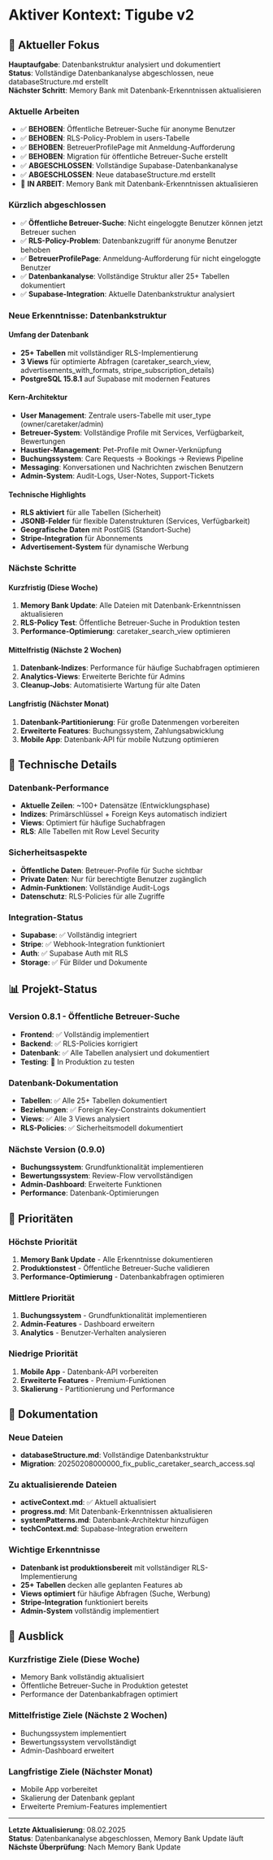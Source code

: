 # Aktiver Kontext: Tigube v2

## 🎯 Aktueller Fokus

**Hauptaufgabe**: Datenbankstruktur analysiert und dokumentiert  
**Status**: Vollständige Datenbankanalyse abgeschlossen, neue databaseStructure.md erstellt  
**Nächster Schritt**: Memory Bank mit Datenbank-Erkenntnissen aktualisieren

### Aktuelle Arbeiten
- ✅ **BEHOBEN**: Öffentliche Betreuer-Suche für anonyme Benutzer
- ✅ **BEHOBEN**: RLS-Policy-Problem in users-Tabelle
- ✅ **BEHOBEN**: BetreuerProfilePage mit Anmeldung-Aufforderung
- ✅ **BEHOBEN**: Migration für öffentliche Betreuer-Suche erstellt
- ✅ **ABGESCHLOSSEN**: Vollständige Supabase-Datenbankanalyse
- ✅ **ABGESCHLOSSEN**: Neue databaseStructure.md erstellt
- 🔄 **IN ARBEIT**: Memory Bank mit Datenbank-Erkenntnissen aktualisieren

### Kürzlich abgeschlossen
- ✅ **Öffentliche Betreuer-Suche**: Nicht eingeloggte Benutzer können jetzt Betreuer suchen
- ✅ **RLS-Policy-Problem**: Datenbankzugriff für anonyme Benutzer behoben
- ✅ **BetreuerProfilePage**: Anmeldung-Aufforderung für nicht eingeloggte Benutzer
- ✅ **Datenbankanalyse**: Vollständige Struktur aller 25+ Tabellen dokumentiert
- ✅ **Supabase-Integration**: Aktuelle Datenbankstruktur analysiert

### Neue Erkenntnisse: Datenbankstruktur

#### Umfang der Datenbank
- **25+ Tabellen** mit vollständiger RLS-Implementierung
- **3 Views** für optimierte Abfragen (caretaker_search_view, advertisements_with_formats, stripe_subscription_details)
- **PostgreSQL 15.8.1** auf Supabase mit modernen Features

#### Kern-Architektur
- **User Management**: Zentrale users-Tabelle mit user_type (owner/caretaker/admin)
- **Betreuer-System**: Vollständige Profile mit Services, Verfügbarkeit, Bewertungen
- **Haustier-Management**: Pet-Profile mit Owner-Verknüpfung
- **Buchungssystem**: Care Requests → Bookings → Reviews Pipeline
- **Messaging**: Konversationen und Nachrichten zwischen Benutzern
- **Admin-System**: Audit-Logs, User-Notes, Support-Tickets

#### Technische Highlights
- **RLS aktiviert** für alle Tabellen (Sicherheit)
- **JSONB-Felder** für flexible Datenstrukturen (Services, Verfügbarkeit)
- **Geografische Daten** mit PostGIS (Standort-Suche)
- **Stripe-Integration** für Abonnements
- **Advertisement-System** für dynamische Werbung

### Nächste Schritte

#### Kurzfristig (Diese Woche)
1. **Memory Bank Update**: Alle Dateien mit Datenbank-Erkenntnissen aktualisieren
2. **RLS-Policy Test**: Öffentliche Betreuer-Suche in Produktion testen
3. **Performance-Optimierung**: caretaker_search_view optimieren

#### Mittelfristig (Nächste 2 Wochen)
1. **Datenbank-Indizes**: Performance für häufige Suchabfragen optimieren
2. **Analytics-Views**: Erweiterte Berichte für Admins
3. **Cleanup-Jobs**: Automatisierte Wartung für alte Daten

#### Langfristig (Nächster Monat)
1. **Datenbank-Partitionierung**: Für große Datenmengen vorbereiten
2. **Erweiterte Features**: Buchungssystem, Zahlungsabwicklung
3. **Mobile App**: Datenbank-API für mobile Nutzung optimieren

## 🔧 Technische Details

### Datenbank-Performance
- **Aktuelle Zeilen**: ~100+ Datensätze (Entwicklungsphase)
- **Indizes**: Primärschlüssel + Foreign Keys automatisch indiziert
- **Views**: Optimiert für häufige Suchabfragen
- **RLS**: Alle Tabellen mit Row Level Security

### Sicherheitsaspekte
- **Öffentliche Daten**: Betreuer-Profile für Suche sichtbar
- **Private Daten**: Nur für berechtigte Benutzer zugänglich
- **Admin-Funktionen**: Vollständige Audit-Logs
- **Datenschutz**: RLS-Policies für alle Zugriffe

### Integration-Status
- **Supabase**: ✅ Vollständig integriert
- **Stripe**: ✅ Webhook-Integration funktioniert
- **Auth**: ✅ Supabase Auth mit RLS
- **Storage**: ✅ Für Bilder und Dokumente

## 📊 Projekt-Status

### Version 0.8.1 - Öffentliche Betreuer-Suche
- **Frontend**: ✅ Vollständig implementiert
- **Backend**: ✅ RLS-Policies korrigiert
- **Datenbank**: ✅ Alle Tabellen analysiert und dokumentiert
- **Testing**: 🔄 In Produktion zu testen

### Datenbank-Dokumentation
- **Tabellen**: ✅ Alle 25+ Tabellen dokumentiert
- **Beziehungen**: ✅ Foreign Key-Constraints dokumentiert
- **Views**: ✅ Alle 3 Views analysiert
- **RLS-Policies**: ✅ Sicherheitsmodell dokumentiert

### Nächste Version (0.9.0)
- **Buchungssystem**: Grundfunktionalität implementieren
- **Bewertungssystem**: Review-Flow vervollständigen
- **Admin-Dashboard**: Erweiterte Funktionen
- **Performance**: Datenbank-Optimierungen

## 🎯 Prioritäten

### Höchste Priorität
1. **Memory Bank Update** - Alle Erkenntnisse dokumentieren
2. **Produktionstest** - Öffentliche Betreuer-Suche validieren
3. **Performance-Optimierung** - Datenbankabfragen optimieren

### Mittlere Priorität
1. **Buchungssystem** - Grundfunktionalität implementieren
2. **Admin-Features** - Dashboard erweitern
3. **Analytics** - Benutzer-Verhalten analysieren

### Niedrige Priorität
1. **Mobile App** - Datenbank-API vorbereiten
2. **Erweiterte Features** - Premium-Funktionen
3. **Skalierung** - Partitionierung und Performance

## 📝 Dokumentation

### Neue Dateien
- **databaseStructure.md**: Vollständige Datenbankstruktur
- **Migration**: 20250208000000_fix_public_caretaker_search_access.sql

### Zu aktualisierende Dateien
- **activeContext.md**: ✅ Aktuell aktualisiert
- **progress.md**: Mit Datenbank-Erkenntnissen aktualisieren
- **systemPatterns.md**: Datenbank-Architektur hinzufügen
- **techContext.md**: Supabase-Integration erweitern

### Wichtige Erkenntnisse
- **Datenbank ist produktionsbereit** mit vollständiger RLS-Implementierung
- **25+ Tabellen** decken alle geplanten Features ab
- **Views optimiert** für häufige Abfragen (Suche, Werbung)
- **Stripe-Integration** funktioniert bereits
- **Admin-System** vollständig implementiert

## 🚀 Ausblick

### Kurzfristige Ziele (Diese Woche)
- Memory Bank vollständig aktualisiert
- Öffentliche Betreuer-Suche in Produktion getestet
- Performance der Datenbankabfragen optimiert

### Mittelfristige Ziele (Nächste 2 Wochen)
- Buchungssystem implementiert
- Bewertungssystem vervollständigt
- Admin-Dashboard erweitert

### Langfristige Ziele (Nächster Monat)
- Mobile App vorbereitet
- Skalierung der Datenbank geplant
- Erweiterte Premium-Features implementiert

---

**Letzte Aktualisierung**: 08.02.2025  
**Status**: Datenbankanalyse abgeschlossen, Memory Bank Update läuft  
**Nächste Überprüfung**: Nach Memory Bank Update